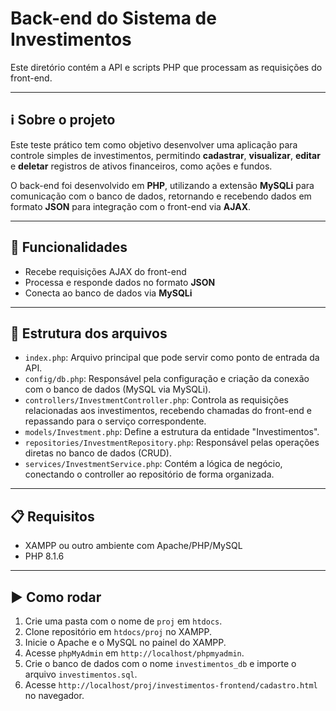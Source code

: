 # Back-end do Sistema de Investimentos

Este diretório contém a API e scripts PHP que processam as requisições do front-end.

---

## ℹ️ Sobre o projeto

Este teste prático tem como objetivo desenvolver uma aplicação para controle simples de investimentos, permitindo **cadastrar**, **visualizar**, **editar** e **deletar** registros de ativos financeiros, como ações e fundos.

O back-end foi desenvolvido em **PHP**, utilizando a extensão **MySQLi** para comunicação com o banco de dados, retornando e recebendo dados em formato **JSON** para integração com o front-end via **AJAX**.

---

## 📌 Funcionalidades

- Recebe requisições AJAX do front-end
- Processa e responde dados no formato **JSON**
- Conecta ao banco de dados via **MySQLi**

---

## 📂 Estrutura dos arquivos

- `index.php`: Arquivo principal que pode servir como ponto de entrada da API.
- `config/db.php`: Responsável pela configuração e criação da conexão com o banco de dados (MySQL via MySQLi).
- `controllers/InvestmentController.php`: Controla as requisições relacionadas aos investimentos, recebendo chamadas do front-end e repassando para o serviço correspondente.
- `models/Investment.php`: Define a estrutura da entidade "Investimentos".
- `repositories/InvestmentRepository.php`: Responsável pelas operações diretas no banco de dados (CRUD).
- `services/InvestmentService.php`: Contém a lógica de negócio, conectando o controller ao repositório de forma organizada.

---

## 📋 Requisitos

- XAMPP ou outro ambiente com Apache/PHP/MySQL
- PHP 8.1.6

---

## ▶️ Como rodar

1. Crie uma pasta com o nome de `proj` em `htdocs`.
1. Clone repositório em `htdocs/proj` no XAMPP.
2. Inicie o Apache e o MySQL no painel do XAMPP.
3. Acesse `phpMyAdmin` em `http://localhost/phpmyadmin`.
4. Crie o banco de dados com o nome `investimentos_db` e importe o arquivo `investimentos.sql`.
5. Acesse `http://localhost/proj/investimentos-frontend/cadastro.html` no navegador.


